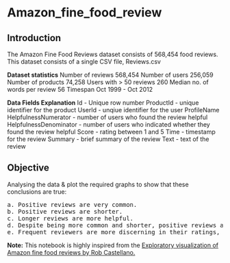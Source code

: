 # Amazon_fine_food_review
## Introduction
The Amazon Fine Food Reviews dataset consists of 568,454 food reviews. This dataset consists of a single CSV file, Reviews.csv

<b>Dataset statistics</b>
    Number of reviews     568,454
    Number of users     256,059
    Number of products     74,258
    Users with > 50 reviews     260
    Median no. of words per review     56
    Timespan     Oct 1999 - Oct 2012

<b>Data Fields Explanation</b>
    Id - Unique row number
    ProductId - unique identifier for the product
    UserId - unqiue identifier for the user
    ProfileName
    HelpfulnessNumerator - number of users who found the review helpful
    HelpfulnessDenominator - number of users who indicated whether they found the review helpful
    Score - rating between 1 and 5
    Time - timestamp for the review
    Summary - brief summary of the review
    Text - text of the review
    
## Objective

Analysing the data & plot the required graphs to show that these conclusions are true:
<pre>
a. Positive reviews are very common.
b. Positive reviews are shorter.
c. Longer reviews are more helpful.
d. Despite being more common and shorter, positive reviews are found more helpful.
e. Frequent reviewers are more discerning in their ratings, write longer reviews, and write more helpful reviews
</pre>
<b>Note:</b> This notebook is highly inspired from the <a href="http://blog.nycdatascience.com/student-works/amazon-fine-foods-visualization/">Exploratory visualization of Amazon fine food reviews by Rob Castellano.</a>
